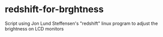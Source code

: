 # redshift-for-brghtness
Script using Jon Lund Steffensen's "redshift" linux program to adjust the brightness on LCD monitors
